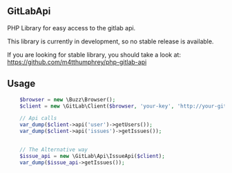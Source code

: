 GitLabApi
---------------

PHP Library for easy access to the gitlab api.

This library is currently in development, so no stable release is available.

If you are looking for stable library, you should take a look at:
https://github.com/m4tthumphrey/php-gitlab-api

Usage
---------------

```php
    $browser = new \Buzz\Browser();
    $client = new \GitLab\Client($browser, 'your-key', 'http://your-gitlab-server.com');

    // Api calls
    var_dump($client->api('user')->getUsers());
    var_dump($client->api('issues')->getIssues());


    // The Alternative way
    $issue_api = new \GitLab\Api\IssueApi($client);
    var_dump($issue_api->getIssues());
```